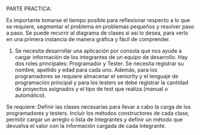 PARTE PRACTICA:

Es importante tomarse el tiempo posible para reflexionar respecto a lo que se requiere,
segmentar el problema en problemas pequeños y resolver paso a paso.
Se puede recurrir al diagrama de clases si así lo desea, para verlo en una primera instancia de
manera gráfica y fácil de comprender.
1) Se necesita desarrollar una aplicación por consola que nos ayude a cargar información
de los integrantes de un equipo de desarrollo.
Hay dos roles principales: Programador y Tester. Se necesita registrar su nombre,
apellido y edad para cada uno.
Además, para los programadores se requiere almacenar el seniority y el lenguaje de
programación principal y para los testers se debe registrar la cantidad de proyectos
asignados y el tipo de test que realiza (manual o automático).


Se requiere: Definir las clases necesarias para llevar a cabo la carga de los
programadores y testers. Incluir los métodos constructores de cada clase, permitir
cargar un arreglo o lista de Integrantes y definir un método que devuelva el valor con
la información cargada de cada integrante.
